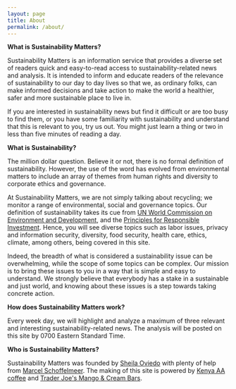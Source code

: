 ```yaml
---
layout: page
title: About
permalink: /about/
---
```

**What is Sustainability Matters?**

Sustainability Matters is an information service that provides a diverse set of readers quick and easy-to-read access to sustainability-related news and analysis. It is intended to inform and educate readers of the relevance of sustainability to our day to day lives so that we, as ordinary folks, can make informed decisions and take action to make the world a healthier, safer and more sustainable place to live in.

If you are interested in sustainability news but find it difficult or are too busy to find them, or you have some familiarity with sustainability and understand that this is relevant to you, try us out. You might just learn a thing or two in less than five minutes of reading a day.  

**What is Sustainability?**

The million dollar question. Believe it or not, there is no formal definition of sustainability. However, the use of the word has evolved from environmental matters to include an array of themes from human rights and diversity to corporate ethics and governance.

At Sustainability Matters, we are not simply talking about recycling; we monitor a range of environmental, social and governance topics.  Our definition of sustainability takes its cue from [UN World Commission on Environment and Development](http://www.un-documents.net/our-common-future.pdf), and the [Principles for Responsible Investment](https://www.unpri.org/about). Hence, you will see diverse topics such as labor issues, privacy and information security, diversity, food security, health care, ethics, climate, among others, being covered in this site.

Indeed, the breadth of what is considered a sustainability issue can be overwhelming, while the scope of some topics can be complex. Our mission is to bring these issues to you in a way that is simple and easy to understand. We strongly believe that everybody has a stake in a sustainable and just world, and knowing about these issues is a step towards taking concrete action.   

**How does Sustainability Matters work?**

Every week day, we will highlight and analyze a maximum of three relevant and interesting sustainability-related news. The analysis will be posted on this site by 0700 Eastern Standard Time.

**Who is Sustainability Matters?**

Sustainability Matters was founded by [Sheila Oviedo](https://www.linkedin.com/in/sheilaoviedo) with plenty of help from [Marcel Schoffelmeer](https://www.linkedin.com/in/marcel-schoffelmeer-3520a63/). The making of this site is powered by [Kenya AA coffee](https://www.pinterest.com/pin/634022453762392056/) and [Trader Joe's Mango & Cream Bars](https://www.pinterest.com/pin/411938697146385225/).  
